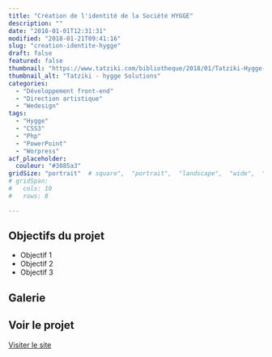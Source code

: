 ```yaml
---
title: "Création de l'identité de la Société HYGGE"
description: ""
date: "2018-01-01T12:31:31"
modified: "2018-01-21T09:41:16"
slug: "creation-identite-hygge"
draft: false
featured: false
thumbnail: "https://www.tatziki.com/bibliotheque/2018/01/Tatziki-Hygge-Présentation.jpg"
thumbnail_alt: "Tatziki - hygge Solutions"
categories:
  - "Développement front-end"
  - "Direction artistique"
  - "Wedesign"
tags:
  - "Hygge"
  - "CSS3"
  - "Php"
  - "PowerPoint"
  - "Worpress"
acf_placeholder:
  couleur: "#3085a3"
gridSize: "portrait"  # square",  "portrait",  "landscape",  "wide",  "tall",  "feat",  "mini",
# gridSpan:
#   cols: 10 
#   rows: 8 

---
```


## Objectifs du projet

<!-- TODO: Ajouter les objectifs depuis ACF -->
- Objectif 1
- Objectif 2
- Objectif 3

## Galerie

<!-- TODO: Ajouter les images du projet -->

## Voir le projet

[Visiter le site](https://www.tatziki.com/creation-identite-hygge/)
